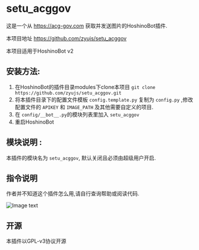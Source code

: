 # setu_acggov

这是一个从 https://acg-gov.com 获取并发送图片的HoshinoBot插件.

本项目地址 https://github.com/zyujs/setu_acggov

本项目适用于HoshinoBot v2

## 安装方法:

1. 在HoshinoBot的插件目录modules下clone本项目 `git clone https://github.com/zyujs/setu_acggov.git`
1. 将本插件目录下的配置文件模板 `config.template.py` 复制为 `config.py` ,修改配置文件的 `APIKEY` 和 `IMAGE_PATH` 及其他需要自定义的项目.
1. 在 `config/__bot__.py`的模块列表里加入 `setu_acggov`
1. 重启HoshinoBot

## 模块说明 :

本插件的模块名为 `setu_acggov`, 默认关闭且必须由超级用户开启.

## 指令说明

作者并不知道这个插件怎么用,请自行查询帮助或阅读代码.

![Image text](https://i0.hdslb.com/bfs/album/f724e10667cb1eb3d4797c5a71f9c60b463498b7.jpg@518w_1e_1c.jpg)

## 开源

本插件以GPL-v3协议开源

